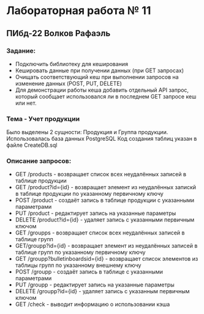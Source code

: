 # Лабораторная работа № 11

## ПИбд-22 Волков Рафаэль

### Задание:

* Подключить библиотеку для кеширования
* Кешировать данные при получении данных (при GET запросах)
* Очищать соответствующий кеш при выполнении запросов на изменение данных (POST, PUT, DELETE)
* Для демонстрации работы кеша добавить отдельный API запрос, который сообщает использовался ли в последнем GET запросе кеш или нет.

### Тема - Учет продукции
Было выделены 2 сущности: Продукция и Группа продукции. Использовалась база данных PostgreSQL Код создания таблиц указан в файле CreateDB.sql

### Описание запросов:
* GET /products - возвращает список всех неудалённых записей в таблице продукции
* GET /product?id={id} - возвращает элемент из неудалённых запискй в таблице продукции по указанному первичному ключу
* POST /product - создаёт запись в таблице продукции с указанными параметрами
* PUT /product - редактирует запись на указанные параметры
* DELETE /product?id={id} - удаляет запись с указанными первичным ключом
* GET /groupps - возвращает список всех неудалённых записей в таблице групп
* GET/groupp?id={id} - возвращает элемент из неудалённых записей в таблице групп по указанному первичному ключу
* GET /groupp?bulletinboardsid={id} - возвращает список элементов из таблицы групп по указанному внешнему ключу
* POST /groupp - создаёт запись в таблице с указанными параметрами
* PUT /groupp - редактирует запись на указанные параметры
* DELETE /groupp?id={id} - удаляет запись с указанным первичным ключом
* GET /check - выводит информацию о использовании кэша